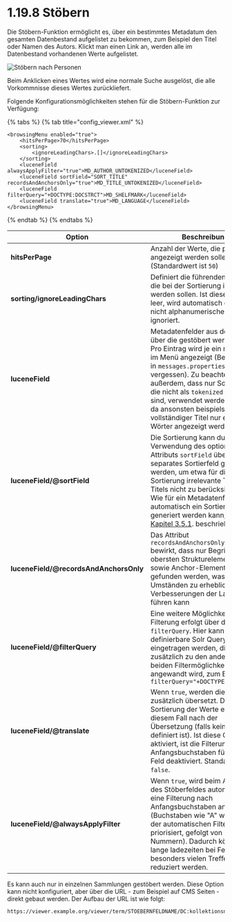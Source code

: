 # 1.19.8 Stöbern

Die Stöbern-Funktion ermöglicht es, über ein bestimmtes Metadatum den gesamten Datenbestand aufgelistet zu bekommen, zum Beispiel den Titel oder Namen des Autors. Klickt man einen Link an, werden alle im Datenbestand vorhandenen Werte aufgelistet.

![Stöbern nach Personen](../../../.gitbook/assets/conf\_1.19.8.png)

Beim Anklicken eines Wertes wird eine normale Suche ausgelöst, die alle Vorkommnisse dieses Wertes zurückliefert.

Folgende Konfigurationsmöglichkeiten stehen für die Stöbern-Funktion zur Verfügung:

{% tabs %}
{% tab title="config_viewer.xml" %}
```markup
<browsingMenu enabled="true">
    <hitsPerPage>70</hitsPerPage>
    <sorting>
        <ignoreLeadingChars>.[]</ignoreLeadingChars>
    </sorting>
    <luceneField alwaysApplyFilter="true">MD_AUTHOR_UNTOKENIZED</luceneField>
    <luceneField sortField="SORT_TITLE" recordsAndAnchorsOnly="true">MD_TITLE_UNTOKENIZED</luceneField>
    <luceneField filterQuery="+DOCTYPE:DOCSTRCT">MD_SHELFMARK</luceneField>
    <luceneField translate="true">MD_LANGUAGE</luceneField>
</browsingMenu>
```
{% endtab %}
{% endtabs %}

| **Option**                             | Beschreibung                                                                                                                                                                                                                                                                                                                                                                                |
| -------------------------------------- | ------------------------------------------------------------------------------------------------------------------------------------------------------------------------------------------------------------------------------------------------------------------------------------------------------------------------------------------------------------------------------------------- |
| **hitsPerPage**                        | Anzahl der Werte, die pro Seite angezeigt werden sollen (Standardwert ist `50`)                                                                                                                                                                                                                                                                                                             |
| **sorting/ignoreLeadingChars**         | Definiert die führenden Zeichen, die bei der Sortierung ignoriert werden sollen. Ist dieses Feld leer, wird automatisch das Erste nicht alphanumerische Zeichen ignoriert.                                                                                                                                                                                                                  |
| **luceneField**                        | Metadatenfelder aus dem Index, über die gestöbert werden darf. Pro Eintrag wird je ein neuer Link im Menü angezeigt (Bezeichnung in `messages.properties` nicht vergessen). Zu beachten ist außerdem, dass nur Solr Felder, die nicht als `tokenized` indexiert sind, verwendet werden dürfen, da ansonsten beispielsweise statt vollständiger Titel nur einzelne Wörter angezeigt werden). |
| **luceneField/@sortField**             | Die Sortierung kann durch die Verwendung des optionalen Attributs `sortField` über ein separates Sortierfeld gemacht werden, um etwa für die Sortierung irrelevante Teile eines Titels nicht zu berücksichtigen. Wie für ein Metadatenfeld automatisch ein Sortierfeld generiert werden kann, wird in [Kapitel 3.5.1](8.md). beschrieben.                                                   |
| **luceneField/@recordsAndAnchorsOnly** | Das Attribut `recordsAndAnchorsOnly="true"` bewirkt, dass nur Begriffe aus obersten Strukturelementen sowie Anchor-Elementen gefunden werden, was unter Umständen zu erheblichen Verbesserungen der Ladezeiten führen kann                                                                                                                                                                  |
| **luceneField/@filterQuery**           | Eine weitere Möglichkeit der Filterung erfolgt über das Attribut `filterQuery`. Hier kann eine frei definierbare Solr Query eingetragen werden, die zusätzlich zu den anderen beiden Filtermöglichkeiten angewandt wird, zum Beispiel `filterQuery="+DOCTYPE:DOCSTRCT"`                                                                                                                     |
| **luceneField/@translate**             | Wenn `true`, werden die Werte zusätzlich übersetzt. Die Sortierung der Werte erfolgt in diesem Fall nach der Übersetzung (falls kein `sortField` definiert ist). Ist diese Option aktiviert, ist die Filterung nach Anfangsbuchstaben für dieses Feld deaktiviert. Standardwert ist `false`.                                                                                                |
| **luceneField/@alwaysApplyFilter**     | Wenn `true`, wird beim Auswählen des Stöberfeldes automatisch eine Filterung nach Anfangsbuchstaben angewandt (Buchstaben wie "A" werden bei der automatischen Filterwahl priorisiert, gefolgt von Nummern). Dadurch können lange ladezeiten bei Feldern mit besonders vielen Treffern reduziert werden.                                                                                    |

Es kann auch nur in einzelnen Sammlungen gestöbert werden. Diese Option kann nicht konfiguriert, aber über die URL - zum Beispiel auf CMS Seiten - direkt gebaut werden. Der Aufbau der URL ist wie folgt:

```
https://viewer.example.org/viewer/term/STOEBERNFELDNAME/DC:kollektionsname/-/1/
```
